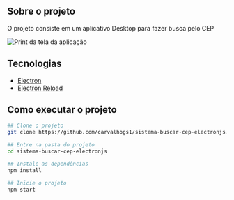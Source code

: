 ## Sobre o projeto
O projeto consiste em um aplicativo Desktop para fazer busca pelo CEP

![Print da tela da aplicação](./print-tela.png)

## Tecnologias

- [Electron](https://www.electronjs.org/pt/)
- [Electron Reload](https://www.npmjs.com/package/electron-reload)

## Como executar o projeto

```bash
## Clone o projeto
git clone https://github.com/carvalhogs1/sistema-buscar-cep-electronjs.git

## Entre na pasta do projeto 
cd sistema-buscar-cep-electronjs

## Instale as dependências
npm install

## Inicie o projeto
npm start

```
